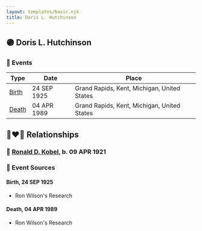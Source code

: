 ```yaml
---
layout: templates/basic.njk
title: Doris L. Hutchinson
---
```

## 🟣 Doris L. Hutchinson

### 📆 Events

Type | Date | Place
------ | ------ | ------
[Birth](#event-49995c4f-bd82-486b-8bba-6566c348c356) | 24 SEP 1925 | Grand Rapids, Kent, Michigan, United States
[Death](#event-4f1ba0f7-62de-4c9f-8cfa-2c092b01ad62) | 04 APR 1989 | Grand Rapids, Kent, Michigan, United States

## 👩‍❤️‍👨 Relationships

### 🔵 [Ronald D. Kobel](/people/4/42573952), b. 09 APR 1921

### 📰 Event Sources

#### <a id="event-49995c4f-bd82-486b-8bba-6566c348c356"></a> Birth, 24 SEP 1925
* Ron Wilson's Research

#### <a id="event-4f1ba0f7-62de-4c9f-8cfa-2c092b01ad62"></a> Death, 04 APR 1989
* Ron Wilson's Research